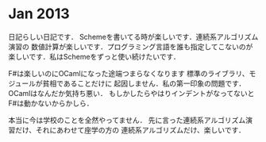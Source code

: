 # Jan 2013

日記らしい日記です．
Schemeを書いてる時が楽しいです．連続系アルゴリズム演習の
数値計算が楽しいです．プログラミング言語を誰も指定してこないのが
楽しいです．私はSchemeをずっと使い続けたいです．

F#は楽しいのにOCamlになった途端つまらなくなります
標準のライブラリ、モジュールが貧相であることだけに
起因しません．私の第一印象の問題です．
OCamlはなんだか気持ち悪い．
もしかしたらやはりインデントがなってないとF#は動かないからかしら．

本当に今は学校のことを全然やってません．
先に言った連続系アルゴリズム演習だけ、それにあわせて座学の方の
連続系アルゴリズムだけ、楽しいです．
